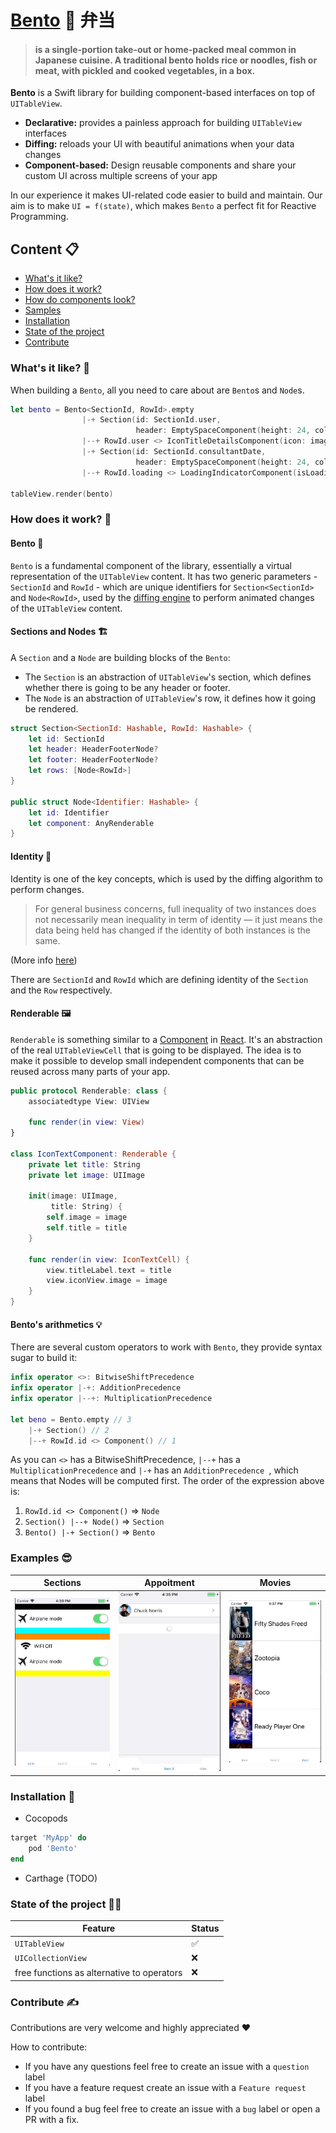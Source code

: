 # [Bento](https://en.wikipedia.org/wiki/Bento) 🍱 弁当

> #### is a single-portion take-out or home-packed meal common in Japanese cuisine. A traditional bento holds rice or noodles, fish or meat, with pickled and cooked vegetables, in a box.

**Bento** is a Swift library for building component-based interfaces on top of `UITableView`.

- **Declarative:**  provides a painless approach for building `UITableView` interfaces
- **Diffing:** reloads your UI with beautiful animations when your data changes
- **Component-based:**  Design reusable components and share your custom UI across multiple screens of your app

In our experience it makes UI-related code easier to build and maintain.  Our aim is to make `UI = f(state)`, which makes `Bento` a perfect fit for Reactive Programming.

## Content 📋

- [What's it like?](#whats-it-like)
- [How does it work?](#how-does-it-work)
- [How do components look?](#how-do-components-look)
- [Samples](#samples)
- [Installation](#installation)
- [State of the project](#state-of-the-project)
- [Contribute](#contribute)

### What's it like? 🧐

When building a `Bento`, all you need to care about are `Bento`s and `Node`s.

```swift
let bento = Bento<SectionId, RowId>.empty
                |-+ Section(id: SectionId.user,
                            header: EmptySpaceComponent(height: 24, color: .clear))
                |--+ RowId.user <> IconTitleDetailsComponent(icon: image, title: patient.name)
                |-+ Section(id: SectionId.consultantDate,
                            header: EmptySpaceComponent(height: 24, color: .clear))
                |--+ RowId.loading <> LoadingIndicatorComponent(isLoading: true)
                
tableView.render(bento)
```

### How does it work? 🤔

#### Bento 🍱

`Bento` is a fundamental component of the library, essentially a virtual representation of the `UITableView` content. It has two generic parameters - `SectionId` and `RowId` - which are unique identifiers for  `Section<SectionId>` and `Node<RowId>`, used by the [diffing engine](https://github.com/RACCommunity/FlexibleDiff) to perform animated changes of the `UITableView` content.

#### Sections and Nodes 🏗

A `Section` and a `Node` are building blocks of the `Bento`:

- The `Section` is an abstraction of `UITableView`'s section, which defines whether there is going to be any header or footer.
- The `Node` is an abstraction of `UITableView`'s row, it defines how it going be rendered.

```swift
struct Section<SectionId: Hashable, RowId: Hashable> {
    let id: SectionId
    let header: HeaderFooterNode?
    let footer: HeaderFooterNode?
    let rows: [Node<RowId>]
}

public struct Node<Identifier: Hashable> {
    let id: Identifier
    let component: AnyRenderable
}
```

#### Identity 🎫
Identity is one of the key concepts,  which is used by the diffing algorithm to perform changes.

 > For general business concerns, full inequality of two instances does not necessarily mean inequality in term of identity — it just means the data being held has changed if the identity of both instances is the same.
 
 (More info [here](https://github.com/RACCommunity/FlexibleDiff))

There are `SectionId` and `RowId` which are defining identity of  the `Section` and the `Row` respectively.

#### Renderable 🖼

`Renderable` is something similar to a [Component](https://reactjs.org/docs/react-component.html) in [React](https://github.com/facebook/react). It's an abstraction of the real `UITableViewCell` that is going to be displayed. The idea is to make it possible to develop small independent components that can be reused across many parts of your app.

```swift
public protocol Renderable: class {
    associatedtype View: UIView
    
    func render(in view: View)
}

class IconTextComponent: Renderable {
    private let title: String
    private let image: UIImage

    init(image: UIImage,
         title: String) {
        self.image = image
        self.title = title
    }

    func render(in view: IconTextCell) {
        view.titleLabel.text = title
        view.iconView.image = image
    }
}
```

#### Bento's arithmetics 💡

There are several custom operators to work with `Bento`, they provide syntax sugar to build it:

```swift
infix operator <>: BitwiseShiftPrecedence
infix operator |-+: AdditionPrecedence
infix operator |--+: MultiplicationPrecedence

let beno = Bento.empty // 3
	|-+ Section() // 2
	|--+ RowId.id <> Component() // 1
```

As you can `<>` has a BitwiseShiftPrecedence, `|--+` has a `MultiplicationPrecedence` and `|-+` has an `AdditionPrecedence `, which means that Nodes will be computed first. The order of the expression above is:

1.  `RowId.id <> Component()` => `Node`
2. `Section() |--+ Node()` => `Section`
3. `Bento() |-+ Section()` => `Bento`

### Examples 😎

Sections | Appoitment | Movies
--- | --- | ---
![](Resources/example1.gif) | ![](Resources/example2.gif) | ![](Resources/example3.gif)

### Installation 💾

* Cocopods

```ruby
target 'MyApp' do
    pod 'Bento'
end
```
* Carthage (TODO)


### State of the project 🤷‍♂️

Feature | Status
--- | ---
`UITableView` | ✅ 
`UICollectionView` | ❌
free functions as alternative to operators | ❌

### Contribute ✍️

Contributions are very welcome and highly appreciated ❤️  

How to contribute: 

- If you have any questions feel free to create  an issue with a `question` label
- If you have a feature request create an issue with a `Feature request` label
- If you found a bug feel free to create an issue with a `bug` label or open a PR with a fix.
